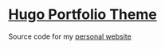 # [Hugo Portfolio Theme](https://github.com/wowchemy/starter-hugo-portfolio-theme)
Source code for my [personal website](http:/shunyang.xyz)
